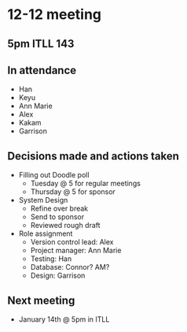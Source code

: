 # 12-12 meeting

## 5pm ITLL 143

## In attendance

- Han
- Keyu
- Ann Marie
- Alex
- Kakam
- Garrison

## Decisions made and actions taken

- Filling out Doodle poll
  - Tuesday @ 5 for regular meetings
  - Thursday @ 5 for sponsor
- System Design
  - Refine over break
  - Send to sponsor
  - Reviewed rough draft
- Role assignment
  - Version control lead: Alex
  - Project manager: Ann Marie
  - Testing: Han
  - Database: Connor? AM?
  - Design: Garrison

## Next meeting

- January 14th @ 5pm in ITLL
